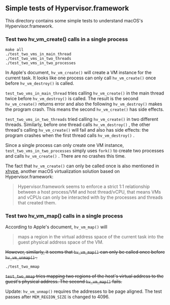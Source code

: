 ## Simple tests of Hypervisor.framework

This directory contains some simple tests to understand macOS's Hypervisor.framework. 

### Test two hv_vm_create() calls in a single process

``` shell
make all
./test_two_vms_in_main_thread
./test_two_vms_in_two_threads
./test_two_vms_in_two_processes
```

In Apple's document, `hv_vm_create()` will create a VM instance for the current
task. It looks like one process can only call `hv_vm_create()` once before 
`hv_vm_destroy()` is called. 

`test_two_vms_in_main_thread` tries calling `hv_vm_create()` in the main thread 
twice before `hv_vm_destroy()` is called. The result is the second 
`hv_vm_create()` returns error and also the following `hv_vm_destroy()` makes 
the program crash. This means the second `hv_vm_create()` has side effects.

`test_two_vms_in_two_threads` tried calling `hv_vm_create()` in two different 
threads. Similarly, before one thread calls `hv_vm_destroy()` , the other thread's
calling `hv_vm_create()` will fail and also has side effects: the program crashes
when the first thread calls `hv_vm_destroy()` .

Since a single process can only create one VM instance, 
`test_two_vms_in_two_processes` simply uses `fork()` to create two processes 
and calls `hv_vm_create()` . There are no crashes this time.

The fact that `hv_vm_create()` can only be called once is also mentioned in [xhype](https://github.com/machyve/xhyve#xhyve-architecture), another macOS virtualization solution based on Hypervisor.framework:

> Hypervisor.framework seems to enforce a strict 1:1 relationship between a host process/VM and host thread/vCPU, that means VMs and vCPUs can only be interacted with by the processes and threads that created them. 

### Test two hv_vm_map() calls in a single process

According to Apple's document, `hv_vm_map()` will

> maps a region in the virtual address space of the current task into the guest physical address space of the VM.

~~However, similarly, it seems that `hv_vm_map()` can only be called once before
`hv_vm_unmap()` .~~

``` shell
./test_two_mmap
```

~~`test_two_mmap` tries mapping two regions of the host's virtual address to 
the guest's physical address. The second `hv_vm_map()` fails.~~

Update: `hv_vm_unmap()` requires the addresses to be page aligned. The test passes after `MEM_REGION_SIZE` is changed to 4096.
